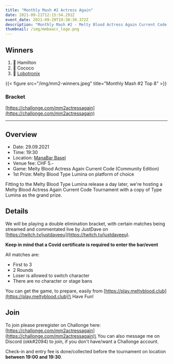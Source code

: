 ```yaml
---
title: "Monthly Mash #2 Actress Again"
date: 2021-09-21T12:15:54.291Z
event_date: 2021-09-29T19:30:30.372Z
description: "Monthly Mash #2 - Melty Blood Actress Again Current Code Tournament"
thumbnail: /img/mmbaacc_logo.png
---
```

## Winners

1. 🥇 Hamilton
1. 🥈 Cococo
1. 🥉 [Lobotronix](https://twitter.com/Lobotronix)

{{< figure src="/img/mm2-winners.jpeg" title="Monthly Mash #2 Top 8" >}}

### Bracket

[https://challonge.com/mm2actressagain](https://challonge.com/mm2actressagain)

---

## Overview

* Date: 29.09.2021
* Time: 19:30
* Location: [ManaBar Basel](https://manabar.ch/)
* Venue fee: CHF 5.-
* Game: Melty Blood Actress Again Current Code (Community Edition)
* 1st Prize: Melty Blood Type Lumina on platform of choice

Fitting to the Melty Blood Type Lumina release a day later, we're hosting a Melty Blood Actress Again Current Code Tournament with a copy of Type Lumina as the grand prize.

## Details

We will be playing a double elimination bracket, with certain matches being streamed and commentated live by JustDave on [https://twitch.tv/justdaveeu](https://twitch.tv/justdaveeu).

**Keep in mind that a Covid certificate is required to enter the bar/event**

All matches are:

* First to 3
* 2 Rounds
* Loser is allowed to switch character
* There are no character or stage bans

You can get the game, to prepare, easily from [https://play.meltyblood.club](https://play.meltyblood.club)!\
Have Fun!

## Join

To join please preregister on Challonge here: [https://challonge.com/mm2actressagain](https://challonge.com/mm2actressagain)\
You can also message me on Discord (okk#2094) to join, if you don't have/want a Challonge account.

Check-in and entry fee is done/collected before the tournament on location **between 19:00 and 19:30**.